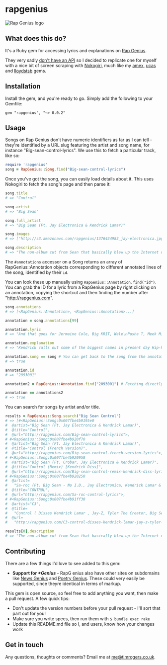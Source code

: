 # rapgenius

![Rap Genius logo](http://f.cl.ly/items/303W0c1i2r100j2u3Y0y/Screen%20Shot%202013-08-17%20at%2016.01.19.png)

## What does this do?

It's a Ruby gem for accessing lyrics and explanations on
[Rap Genius](http://rapgenius.com). 

They very sadly [don't have an API](https://twitter.com/RapGenius/status/245057326321655808) so I decided to replicate one for myself
with a nice bit of screen scraping with [Nokogiri](https://github.com/sparklemotion/nokogiri), much like my [amex](https://github.com/timrogers/amex), [ucas](https://github.com/timrogers/ucas) and [lloydstsb](https://github.com/timrogers/lloydstsb) gems.

## Installation

Install the gem, and you're ready to go. Simply add the following to your
Gemfile:

`gem "rapgenius", "~> 0.0.2"`

## Usage

Songs on Rap Genius don't have numeric identifiers as far as I can tell - they're identified by a URL slug featuring the artist and song name, for instance "Big-sean-control-lyrics". We use this to fetch a particular track, like so:

```ruby
require 'rapgenius'
song = RapGenius::Song.find("Big-sean-control-lyrics")
```

Once you've got the song, you can easily load details about it. This uses
Nokogiri to fetch the song's page and then parse it:

```ruby
song.title
# => "Control"

song.artist
# => "Big Sean"

song.full_artist
# => "Big Sean (Ft. Jay Electronica & Kendrick Lamar)"

song.images
# => ["http://s3.amazonaws.com/rapgenius/1376434983_jay-electronica.jpg", "http://s3.amazonaws.com/rapgenius/1375029260_Big%20Sean.png", "http://s3.amazonaws.com/rapgenius/Kendrick-Lamar-1024x680.jpg"]

song.description
# => "The non-album cut from Sean that basically blew up the Internet due to a world-beating verse by Kendrick Lamar...
```

The `#annotations` accessor on a Song returns an array of RapGenius::Annotation
objects corresponding to different annotated lines of the song, identified by
their `id`.

You can look these up manually using `RapGenius::Annotation.find("id")`. You
can grab the ID for a lyric from a RapGenius page by right clicking on an annotation, copying the shortcut and then finding the number after "http://rapgenius.com".

```ruby
song.annotations
# => [<RapGenius::Annotation>, <RapGenius::Annotation>...]

annotation = song.annotations[99]

annotation.lyric
# => "And that goes for Jermaine Cole, Big KRIT, Wale\nPusha T, Meek Millz, A$AP Rocky, Drake\nBig Sean, Jay Electron', Tyler, Mac Miller"

annotation.explanation
# => "Kendrick calls out some of the biggest names in present day Hip-hop...""

annotation.song == song # You can get back to the song from the annotation...
# => true

annotation.id
# => "2093001"

annotation2 = RapGenius::Annotation.find("2093001") # Fetching directly...

annotation == annotations2
# => true
```

You can search for songs by artist and/or title.

```ruby
results = RapGenius::Song.search("Big Sean Control")
# => [#<RapGenius::Song:0x007fbe4b9195e0
#  @artist="Big Sean (Ft. Jay Electronica & Kendrick Lamar)",
#  @title="Control",
#  @url="http://rapgenius.com/Big-sean-control-lyrics">,
# #<RapGenius::Song:0x007fbe4b920f70
#  @artist="Big Sean (Ft. Jay Electronica & Kendrick Lamar)",
#  @title="Control (French Version)",
#  @url="http://rapgenius.com/Big-sean-control-french-version-lyrics">,
# #<RapGenius::Song:0x007fbe4b920958
#  @artist="Big Sean (Ft. Crobar, Jay Electronica & Kendrick Lamar)",
#  @title="Control (Remix) [Kendrick Diss]",
#  @url="http://rapgenius.com/Big-sean-control-remix-kendrick-diss-lyrics">,
# #<RapGenius::Song:0x007fbe4b920250
#  @artist=
#   "Sa-roc (Ft. Big Sean - No I.D., Jay Electronica, Kendrick Lamar & Sa-roc)",
#  @title="CONTROL",
#  @url="http://rapgenius.com/Sa-roc-control-lyrics">,
# #<RapGenius::Song:0x007fbe4b91ff30
#  @artist="C3",
#  @title=
#   "Control ( Disses Kendrick Lamar , Jay-Z, Tyler The Creator, Big Sean, Meek Mill & More )",
#  @url=
#   "http://rapgenius.com/C3-control-disses-kendrick-lamar-jay-z-tyler-the-creator-big-sean-meek-mill-and-more-lyrics">]

results[0].description
# => "The non-album cut from Sean that basically blew up the Internet due to a world-beating verse by Kendrick Lamar...
```

## Contributing

There are a few things I'd love to see added to this gem:

* __Support for *\*Genius*__ - RapG enius also have other sites on subdomains like [News Genius](http://news.rapgenius.com) and [Poetry Genius](http://poetry.rapgenius.com). These could very easily be supported, since theyre identical in terms of markup.

This gem is open source, so feel free to add anything you want, then make a pull request. A few quick tips:

* Don't update the version numbers before your pull request - I'll sort that part out for you!
* Make sure you write specs, then run them with `$ bundle exec rake`
* Update this README.md file so I, and users, know how your changes work

## Get in touch

Any questions, thoughts or comments? Email me at <me@timrogers.co.uk>.
